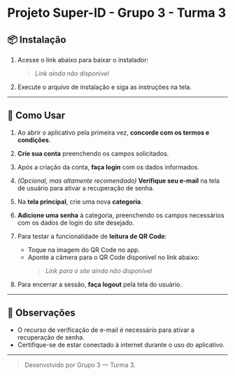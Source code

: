 # Projeto Super-ID - Grupo 3 - Turma 3

## 📦 Instalação

1. Acesse o link abaixo para baixar o instalador:
   > _Link ainda não disponível_

2. Execute o arquivo de instalação e siga as instruções na tela.

---

## 🚀 Como Usar

1. Ao abrir o aplicativo pela primeira vez, **concorde com os termos e condições**.
2. **Crie sua conta** preenchendo os campos solicitados.
3. Após a criação da conta, **faça login** com os dados informados.
4. _(Opcional, mas altamente recomendado)_ **Verifique seu e-mail** na tela de usuário para ativar a recuperação de senha.
5. Na **tela principal**, crie uma nova **categoria**.
6. **Adicione uma senha** à categoria, preenchendo os campos necessários com os dados de login do site desejado.
7. Para testar a funcionalidade de **leitura de QR Code**:
   - Toque na imagem do QR Code no app.
   - Aponte a câmera para o QR Code disponível no link abaixo:
     > _Link para o site ainda não disponível_

8. Para encerrar a sessão, **faça logout** pela tela do usuário.

---

## 📌 Observações

- O recurso de verificação de e-mail é necessário para ativar a recuperação de senha.
- Certifique-se de estar conectado à internet durante o uso do aplicativo.

---

> Desenvolvido por Grupo 3 — Turma 3.
